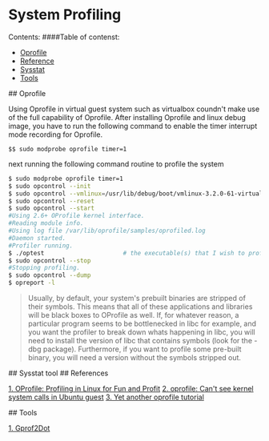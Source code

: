 System Profiling
===

Contents:
####Table of contenst:

- [Oprofile](#oprofile)
- [Reference](#reference)
- [Sysstat](#sysstat)
- [Tools](#tools)
<a name="oprofile" />
## Oprofile

Using Oprofile in virtual guest system such as virtualbox coundn't make use of the full capability of Oprofile. After installing Oprofile and linux debug image, you have to run the following command to enable the timer interrupt mode recording for Oprofile.

`$$ sudo modprobe oprofile timer=1` 

next running the following command routine to profile the system

```bash
$ sudo modprobe oprofile timer=1
$ sudo opcontrol --init
$ sudo opcontrol --vmlinux=/usr/lib/debug/boot/vmlinux-3.2.0-61-virtual
$ sudo opcontrol --reset
$ sudo opcontrol --start
#Using 2.6+ OProfile kernel interface.
#Reading module info.
#Using log file /var/lib/oprofile/samples/oprofiled.log
#Daemon started.
#Profiler running.
$ ./optest                      # the executable(s) that I wish to profile
$ sudo opcontrol --stop
#Stopping profiling.
$ sudo opcontrol --dump
$ opreport -l
```

> Usually, by default, your system's prebuilt binaries are stripped of their symbols. This means that all of these applications and libraries will be black boxes to OProfile as well. If, for whatever reason, a particular program seems to be bottlenecked in libc for example, and you want the profiler to break down whats happening in libc, you will need to install the version of libc that contains symbols (look for the -dbg package). Furthermore, if you want to profile some pre-built binary, you will need a version without the symbols stripped out.

<a name="sysstat"/>
## Sysstat tool

<a name="reference"/>
## References

[1. OProfile: Profiling in Linux for Fun and Profit](http://lbrandy.com/blog/2008/11/oprofile-profiling-in-linux-for-fun-and-profit/)
[2. oprofile: Can't see kernel system calls in Ubuntu guest](https://forums.virtualbox.org/viewtopic.php?f=3&t=61751)
[3. Yet another oprofile tutorial](http://ssvb.github.io/2011/08/23/yet-another-oprofile-tutorial.html)

<a name="tools" />
## Tools

[1. Gprof2Dot](https://code.google.com/p/jrfonseca/wiki/Gprof2Dot)